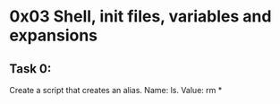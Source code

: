 # 0x03 Shell, init files, variables and expansions

## Task 0: <o>
Create a script that creates an alias. Name: ls.  Value: rm *
